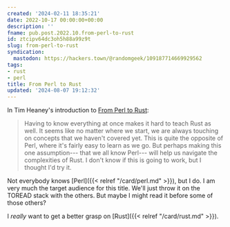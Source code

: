 ```yaml
---
created: '2024-02-11 18:35:21'
date: 2022-10-17 00:00:00+00:00
description: ''
fname: pub.post.2022.10.from-perl-to-rust
id: ztcipv64dc3oh5h88a99z9t
slug: from-perl-to-rust
syndication:
  mastodon: https://hackers.town/@randomgeek/109187714669929562
tags:
- rust
- perl
title: From Perl to Rust
updated: '2024-08-07 19:12:32'
---
```


In Tim Heaney's introduction to [From Perl to Rust](https://oylenshpeegul.gitlab.io/from-perl-to-rust/introduction.html):

> Having to know everything at once makes it hard to teach Rust as well. It seems like no matter where we start, we are always touching on concepts that we haven't covered yet. This is quite the opposite of Perl, where it's fairly easy to learn as we go. But perhaps making this one assumption--- that we all know Perl--- will help us navigate the complexities of Rust. I don't know if this is going to work, but I thought I'd try it.

Not everybody knows [Perl]({{< relref "/card/perl.md" >}}), but I do. I am very much the target audience for this title. We'll just throw it on the TOREAD stack with the others. But maybe I might read it before some of those others?

I *really* want to get a better grasp on [Rust]({{< relref "/card/rust.md" >}}).